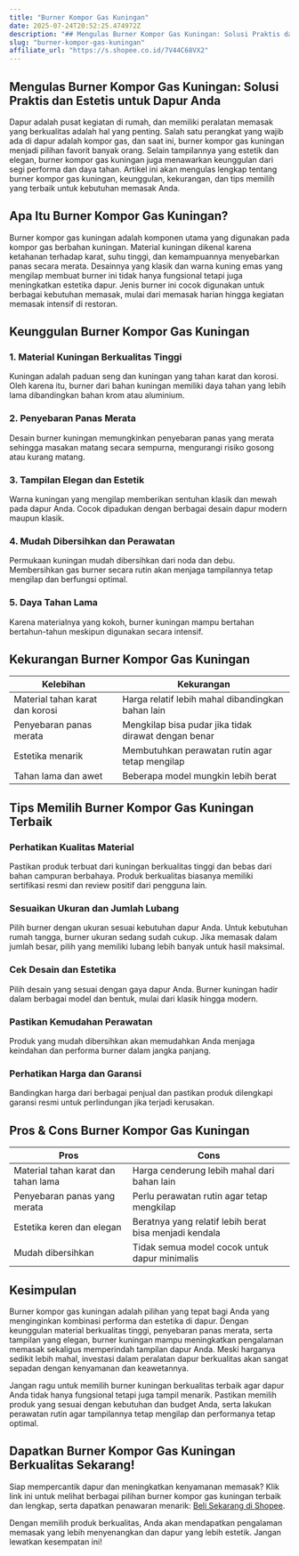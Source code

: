```yaml
---
title: "Burner Kompor Gas Kuningan"
date: 2025-07-24T20:52:25.474972Z
description: "## Mengulas Burner Kompor Gas Kuningan: Solusi Praktis dan Estetis untuk Dapur Anda..."
slug: "burner-kompor-gas-kuningan"
affiliate_url: "https://s.shopee.co.id/7V44C68VX2"
---
```

## Mengulas Burner Kompor Gas Kuningan: Solusi Praktis dan Estetis untuk Dapur Anda

Dapur adalah pusat kegiatan di rumah, dan memiliki peralatan memasak yang berkualitas adalah hal yang penting. Salah satu perangkat yang wajib ada di dapur adalah kompor gas, dan saat ini, burner kompor gas kuningan menjadi pilihan favorit banyak orang. Selain tampilannya yang estetik dan elegan, burner kompor gas kuningan juga menawarkan keunggulan dari segi performa dan daya tahan. Artikel ini akan mengulas lengkap tentang burner kompor gas kuningan, keunggulan, kekurangan, dan tips memilih yang terbaik untuk kebutuhan memasak Anda.

## Apa Itu Burner Kompor Gas Kuningan?

Burner kompor gas kuningan adalah komponen utama yang digunakan pada kompor gas berbahan kuningan. Material kuningan dikenal karena ketahanan terhadap karat, suhu tinggi, dan kemampuannya menyebarkan panas secara merata. Desainnya yang klasik dan warna kuning emas yang mengilap membuat burner ini tidak hanya fungsional tetapi juga meningkatkan estetika dapur. Jenis burner ini cocok digunakan untuk berbagai kebutuhan memasak, mulai dari memasak harian hingga kegiatan memasak intensif di restoran.

## Keunggulan Burner Kompor Gas Kuningan

### 1. Material Kuningan Berkualitas Tinggi

Kuningan adalah paduan seng dan kuningan yang tahan karat dan korosi. Oleh karena itu, burner dari bahan kuningan memiliki daya tahan yang lebih lama dibandingkan bahan krom atau aluminium.

### 2. Penyebaran Panas Merata

Desain burner kuningan memungkinkan penyebaran panas yang merata sehingga masakan matang secara sempurna, mengurangi risiko gosong atau kurang matang.

### 3. Tampilan Elegan dan Estetik

Warna kuningan yang mengilap memberikan sentuhan klasik dan mewah pada dapur Anda. Cocok dipadukan dengan berbagai desain dapur modern maupun klasik.

### 4. Mudah Dibersihkan dan Perawatan

Permukaan kuningan mudah dibersihkan dari noda dan debu. Membersihkan gas burner secara rutin akan menjaga tampilannya tetap mengilap dan berfungsi optimal.

### 5. Daya Tahan Lama

Karena materialnya yang kokoh, burner kuningan mampu bertahan bertahun-tahun meskipun digunakan secara intensif.

## Kekurangan Burner Kompor Gas Kuningan

| Kelebihan | Kekurangan |
| --- | --- |
| Material tahan karat dan korosi | Harga relatif lebih mahal dibandingkan bahan lain |
| Penyebaran panas merata | Mengkilap bisa pudar jika tidak dirawat dengan benar |
| Estetika menarik | Membutuhkan perawatan rutin agar tetap mengilap |
| Tahan lama dan awet | Beberapa model mungkin lebih berat |

## Tips Memilih Burner Kompor Gas Kuningan Terbaik

### Perhatikan Kualitas Material

Pastikan produk terbuat dari kuningan berkualitas tinggi dan bebas dari bahan campuran berbahaya. Produk berkualitas biasanya memiliki sertifikasi resmi dan review positif dari pengguna lain.

### Sesuaikan Ukuran dan Jumlah Lubang

Pilih burner dengan ukuran sesuai kebutuhan dapur Anda. Untuk kebutuhan rumah tangga, burner ukuran sedang sudah cukup. Jika memasak dalam jumlah besar, pilih yang memiliki lubang lebih banyak untuk hasil maksimal.

### Cek Desain dan Estetika

Pilih desain yang sesuai dengan gaya dapur Anda. Burner kuningan hadir dalam berbagai model dan bentuk, mulai dari klasik hingga modern.

### Pastikan Kemudahan Perawatan

Produk yang mudah dibersihkan akan memudahkan Anda menjaga keindahan dan performa burner dalam jangka panjang.

### Perhatikan Harga dan Garansi

Bandingkan harga dari berbagai penjual dan pastikan produk dilengkapi garansi resmi untuk perlindungan jika terjadi kerusakan.

## Pros & Cons Burner Kompor Gas Kuningan

| **Pros** | **Cons** |
| --- | --- |
| Material tahan karat dan tahan lama | Harga cenderung lebih mahal dari bahan lain |
| Penyebaran panas yang merata | Perlu perawatan rutin agar tetap mengkilap |
| Estetika keren dan elegan | Beratnya yang relatif lebih berat bisa menjadi kendala |
| Mudah dibersihkan | Tidak semua model cocok untuk dapur minimalis |

## Kesimpulan

Burner kompor gas kuningan adalah pilihan yang tepat bagi Anda yang menginginkan kombinasi performa dan estetika di dapur. Dengan keunggulan material berkualitas tinggi, penyebaran panas merata, serta tampilan yang elegan, burner kuningan mampu meningkatkan pengalaman memasak sekaligus memperindah tampilan dapur Anda. Meski harganya sedikit lebih mahal, investasi dalam peralatan dapur berkualitas akan sangat sepadan dengan kenyamanan dan keawetannya.

Jangan ragu untuk memilih burner kuningan berkualitas terbaik agar dapur Anda tidak hanya fungsional tetapi juga tampil menarik. Pastikan memilih produk yang sesuai dengan kebutuhan dan budget Anda, serta lakukan perawatan rutin agar tampilannya tetap mengilap dan performanya tetap optimal.

## Dapatkan Burner Kompor Gas Kuningan Berkualitas Sekarang!

Siap mempercantik dapur dan meningkatkan kenyamanan memasak? Klik link ini untuk melihat berbagai pilihan burner kompor gas kuningan terbaik dan lengkap, serta dapatkan penawaran menarik: [Beli Sekarang di Shopee](https://s.shopee.co.id/7V44C68VX2).

Dengan memilih produk berkualitas, Anda akan mendapatkan pengalaman memasak yang lebih menyenangkan dan dapur yang lebih estetik. Jangan lewatkan kesempatan ini!